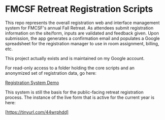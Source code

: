 # FMCSF Retreat Registration Scripts

This repo represents the overall registration web and interface management system for FMCSF's annual Fall Retreat. 
As attendees submit registration information on the site/form, inputs are validated and feedback given.
Upon submission, the app generates a confirmation email and populates a Google spreadsheet for the registration
manager to use in room assignment, billing, etc.

This project actually exists and is maintained on my Google account. 

For read-only access to a folder holding the core scripts and an anonymized set of registration data, go here:

[Registration System Demo]()

This system is still the basis for the public-facing retreat registration process. The instance of the live form that is active for the current year is here:

[https://tinyurl.com/44wrphdd]

